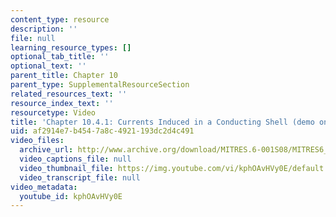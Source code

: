 ```yaml
---
content_type: resource
description: ''
file: null
learning_resource_types: []
optional_tab_title: ''
optional_text: ''
parent_title: Chapter 10
parent_type: SupplementalResourceSection
related_resources_text: ''
resource_index_text: ''
resourcetype: Video
title: 'Chapter 10.4.1: Currents Induced in a Conducting Shell (demo only)'
uid: af2914e7-b454-7a8c-4921-193dc2d4c491
video_files:
  archive_url: http://www.archive.org/download/MITRES.6-001S08/MITRES6_001S08_10-4-1_demo_220k.mp4
  video_captions_file: null
  video_thumbnail_file: https://img.youtube.com/vi/kphOAvHVy0E/default.jpg
  video_transcript_file: null
video_metadata:
  youtube_id: kphOAvHVy0E
---
```


